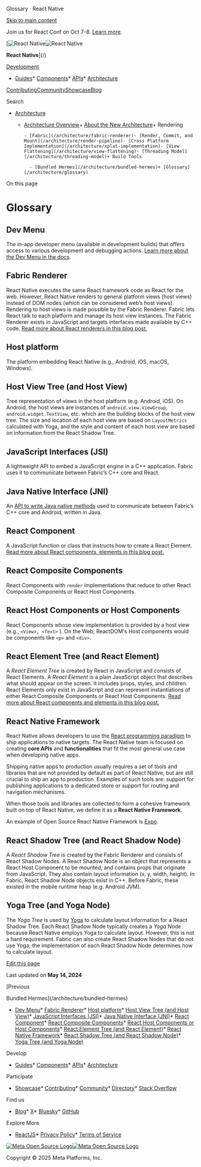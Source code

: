 Glossary · React Native

[Skip to main content](#__docusaurus_skipToContent_fallback)

Join us for React Conf on Oct 7-8. [Learn more](https://conf.react.dev).

[![React Native](/img/header_logo.svg)![React Native](/img/header_logo.svg)

**React Native**](/)

[Development](#)

* [Guides](/docs/getting-started)* [Components](/docs/components-and-apis)* [APIs](/docs/accessibilityinfo)* [Architecture](/architecture/overview)

[Contributing](/contributing/overview)[Community](/community/overview)[Showcase](/showcase)[Blog](/blog)

Search

* [Architecture](/architecture/overview)

  + [Architecture Overview](/architecture/overview)+ [About the New Architecture](/architecture/landing-page)+ Rendering

        - [Fabric](/architecture/fabric-renderer)- [Render, Commit, and Mount](/architecture/render-pipeline)- [Cross Platform Implementation](/architecture/xplat-implementation)- [View Flattening](/architecture/view-flattening)- [Threading Model](/architecture/threading-model)+ Build Tools

          - [Bundled Hermes](/architecture/bundled-hermes)+ [Glossary](/architecture/glossary)

On this page

Glossary
========

Dev Menu[​](#dev-menu "Direct link to Dev Menu")
------------------------------------------------

The in-app developer menu (available in development builds) that offers access to various development and debugging actions. [Learn more about the Dev Menu in the docs](/docs/debugging).

Fabric Renderer[​](#fabric-renderer "Direct link to Fabric Renderer")
---------------------------------------------------------------------

React Native executes the same React framework code as React for the web. However, React Native renders to general platform views (host views) instead of DOM nodes (which can be considered web’s host views). Rendering to host views is made possible by the Fabric Renderer. Fabric lets React talk to each platform and manage its host view instances. The Fabric Renderer exists in JavaScript and targets interfaces made available by C++ code. [Read more about React renderers in this blog post.](https://overreacted.io/react-as-a-ui-runtime/#renderers)

Host platform[​](#host-platform "Direct link to Host platform")
---------------------------------------------------------------

The platform embedding React Native (e.g., Android, iOS, macOS, Windows).

Host View Tree (and Host View)[​](#host-view-tree-and-host-view "Direct link to Host View Tree (and Host View)")
----------------------------------------------------------------------------------------------------------------

Tree representation of views in the host platform (e.g. Android, iOS). On Android, the host views are instances of `android.view.ViewGroup`, `android.widget.TextView`, etc. which are the building blocks of the host view tree. The size and location of each host view are based on `LayoutMetrics` calculated with Yoga, and the style and content of each host view are based on information from the React Shadow Tree.

JavaScript Interfaces (JSI)[​](#javascript-interfaces-jsi "Direct link to JavaScript Interfaces (JSI)")
-------------------------------------------------------------------------------------------------------

A lightweight API to embed a JavaScript engine in a C++ application. Fabric uses it to communicate between Fabric’s C++ core and React.

Java Native Interface (JNI)[​](#java-native-interface-jni "Direct link to Java Native Interface (JNI)")
-------------------------------------------------------------------------------------------------------

An [API to write Java native methods](https://docs.oracle.com/javase/8/docs/technotes/guides/jni/) used to communicate between Fabric’s C++ core and Android, written in Java.

React Component[​](#react-component "Direct link to React Component")
---------------------------------------------------------------------

A JavaScript function or class that instructs how to create a React Element. [Read more about React components, elements in this blog post.](https://reactjs.org/blog/2015/12/18/react-components-elements-and-instances.html)

React Composite Components[​](#react-composite-components "Direct link to React Composite Components")
------------------------------------------------------------------------------------------------------

React Components with `render` implementations that reduce to other React Composite Components or React Host Components.

React Host Components or Host Components[​](#react-host-components-or-host-components "Direct link to React Host Components or Host Components")
------------------------------------------------------------------------------------------------------------------------------------------------

React Components whose view implementation is provided by a host view (e.g., `<View>, <Text>` ). On the Web, ReactDOM's Host components would be components like `<p>` and `<div>`.

React Element Tree (and React Element)[​](#react-element-tree-and-react-element "Direct link to React Element Tree (and React Element)")
----------------------------------------------------------------------------------------------------------------------------------------

A *React Element Tree* is created by React in JavaScript and consists of React Elements. A *React Element* is a plain JavaScript object that describes what should appear on the screen. It includes props, styles, and children. React Elements only exist in JavaScript and can represent instantiations of either React Composite Components or React Host Components. [Read more about React components and elements in this blog post.](https://reactjs.org/blog/2015/12/18/react-components-elements-and-instances.html)

React Native Framework[​](#react-native-framework "Direct link to React Native Framework")
------------------------------------------------------------------------------------------

React Native allows developers to use the [React programming paradigm](https://react.dev/learn/thinking-in-react) to ship applications to native targets. The React Native team is focused on creating **core APIs** and **functionalities** that fit the most general use case when developing native apps.

Shipping native apps to production usually requires a set of tools and libraries that are not provided by default as part of React Native, but are still crucial to ship an app to production. Examples of such tools are: support for publishing applications to a dedicated store or support for routing and navigation mechanisms.

When those tools and libraries are collected to form a cohesive framework built on top of React Native, we define it as a **React Native Framework**.

An example of Open Source React Native Framework is [Expo](https://expo.dev/).

React Shadow Tree (and React Shadow Node)[​](#react-shadow-tree-and-react-shadow-node "Direct link to React Shadow Tree (and React Shadow Node)")
-------------------------------------------------------------------------------------------------------------------------------------------------

A *React Shadow Tree* is created by the Fabric Renderer and consists of React Shadow Nodes. A React Shadow Node is an object that represents a React Host Component to be mounted, and contains props that originate from JavaScript. They also contain layout information (x, y, width, height). In Fabric, React Shadow Node objects exist in C++. Before Fabric, these existed in the mobile runtime heap (e.g. Android JVM).

Yoga Tree (and Yoga Node)[​](#yoga-tree-and-yoga-node "Direct link to Yoga Tree (and Yoga Node)")
-------------------------------------------------------------------------------------------------

The *Yoga Tree* is used by [Yoga](https://www.yogalayout.dev/) to calculate layout information for a React Shadow Tree. Each React Shadow Node typically creates a *Yoga Node* because React Native employs Yoga to calculate layout. However, this is not a hard requirement. Fabric can also create React Shadow Nodes that do not use Yoga; the implementation of each React Shadow Node determines how to calculate layout.

[Edit this page](https://github.com/facebook/react-native-website/edit/main/docs/architecture-glossary.md)

Last updated on **May 14, 2024**

[Previous

Bundled Hermes](/architecture/bundled-hermes)

* [Dev Menu](#dev-menu)* [Fabric Renderer](#fabric-renderer)* [Host platform](#host-platform)* [Host View Tree (and Host View)](#host-view-tree-and-host-view)* [JavaScript Interfaces (JSI)](#javascript-interfaces-jsi)* [Java Native Interface (JNI)](#java-native-interface-jni)* [React Component](#react-component)* [React Composite Components](#react-composite-components)* [React Host Components or Host Components](#react-host-components-or-host-components)* [React Element Tree (and React Element)](#react-element-tree-and-react-element)* [React Native Framework](#react-native-framework)* [React Shadow Tree (and React Shadow Node)](#react-shadow-tree-and-react-shadow-node)* [Yoga Tree (and Yoga Node)](#yoga-tree-and-yoga-node)

Develop

* [Guides](/docs/getting-started)* [Components](/docs/components-and-apis)* [APIs](/docs/accessibilityinfo)* [Architecture](/architecture/overview)

Participate

* [Showcase](/showcase)* [Contributing](/contributing/overview)* [Community](/community/overview)* [Directory](https://reactnative.directory/)* [Stack Overflow](https://stackoverflow.com/questions/tagged/react-native)

Find us

* [Blog](/blog)* [X](https://x.com/reactnative)* [Bluesky](https://bsky.app/profile/reactnative.dev)* [GitHub](https://github.com/facebook/react-native)

Explore More

* [ReactJS](https://react.dev/)* [Privacy Policy](https://opensource.fb.com/legal/privacy/)* [Terms of Service](https://opensource.fb.com/legal/terms/)

[![Meta Open Source Logo](/img/oss_logo.svg)![Meta Open Source Logo](/img/oss_logo.svg)](https://opensource.fb.com/)

Copyright © 2025 Meta Platforms, Inc.